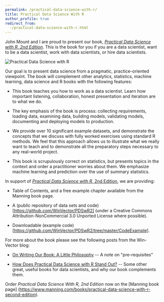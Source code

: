 ```yaml
---
permalink: /practical-data-science-with-r/
title: Practical Data Science With R
author_profile: true
redirect_from:
  -/practical-data-science-with-r.html
---
```


John Mount and I are proud to present our book, [*Practical Data Science with R, 2nd Edition*](https://www.manning.com/books/practical-data-science-with-r-second-edition).  This is the book for you if you are a data scientist, want to be a data scientist, work with data scientists, or hire data scientists.

![Practical Data Science with R](https://NinaZumel.github.io/files/images/zumel-pdsr-2ed-hi.jpg)

Our goal is to present data science from a pragmatic, practice-oriented viewpoint. The book will complement other analytics, statistics, machine learning, data science and R books with the following features:

* This book teaches you how to work as a data scientist. Learn how important listening, collaboration, honest presentation and iteration are to what we do.

* The key emphasis of the book is process: collecting requirements, loading data, examining data, building models, validating models, documenting and deploying models to production.

* We provide over 10 significant example datasets, and demonstrate the concepts that we discuss with fully worked exercises using standard R methods. We feel that this approach allows us to illustrate what we really want to teach and to demonstrate all the preparatory steps necessary to any real-world project.

* This book is scrupulously correct on statistics, but presents topics in the context and order a practitioner worries about them.  We emphasize machine learning and prediction over the use of summary statistics.

In support of [*Practical Data Science with R*, 2nd Edition](https://www.manning.com/books/practical-data-science-with-r-second-edition">), we are providing:


* Table of Contents, and a free example chapter available from the Manning book page.

* A (public repository of data sets and code)[https://github.com/WinVector/PDSwR2] (under a Creative Commons Attribution-NonCommercial 3.0 Unported License where possible).

* Downloadable (example code)[https://github.com/WinVector/PDSwR2/tree/master/CodeExample].

For more about the book please see the following posts from the Win-Vector blog:

* [On Writing Our Book: A Little Philosophy](http://www.win-vector.com/blog/2013/05/on-writing-our-book-a-little-philosophy/) -- A note on "pre-requisites"

* [How Does Practical Data Science with R Stand Out?](http://www.win-vector.com/blog/2014/06/how-does-practical-data-science-with-r-stand-out) -- Some other great, useful books for data scientists, and why our book complements them.


Order *Practical Data Science With R, 2nd Edition* now on the [Manning book page]
(https://www.manning.com/books/practical-data-science-with-r-second-edition).